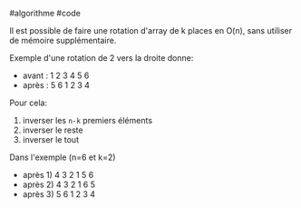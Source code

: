 #algorithme #code 

Il est possible de faire une rotation d'array de k places en O(n), sans utiliser de mémoire supplémentaire.

Exemple d'une rotation de 2 vers la droite donne:
- avant : 1 2 3 4 5 6
- après : 5 6 1 2 3 4

Pour cela: 
1. inverser les `n-k` premiers éléments
2. inverser le reste
3. inverser le tout 

Dans l'exemple (n=6 et k=2)
- après 1) 4 3 2 1 5 6
- après 2) 4 3 2 1 6 5
- après 3) 5 6 1 2 3 4